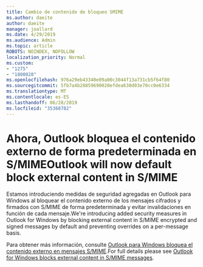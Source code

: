 ```yaml
---
title: Cambio de contenido de bloqueo SMIME
ms.author: daeite
author: daeite
manager: joallard
ms.date: 4/29/2019
ms.audience: Admin
ms.topic: article
ROBOTS: NOINDEX, NOFOLLOW
localization_priority: Normal
ms.custom:
- "1275"
- "1800028"
ms.openlocfilehash: 976a29eb43340e09a00c3044f13a731cb5f64f80
ms.sourcegitcommit: 5fb7a4b28859690020efdea630d03e70cc0e6334
ms.translationtype: MT
ms.contentlocale: es-ES
ms.lasthandoff: 06/28/2019
ms.locfileid: "35368782"
---
```

# <a name="outlook-will-now-default-block-external-content-in-smime"></a><span data-ttu-id="1bab2-102">Ahora, Outlook bloquea el contenido externo de forma predeterminada en S/MIME</span><span class="sxs-lookup"><span data-stu-id="1bab2-102">Outlook will now default block external content in S/MIME</span></span>

<span data-ttu-id="1bab2-103">Estamos introduciendo medidas de seguridad agregadas en Outlook para Windows al bloquear el contenido externo de los mensajes cifrados y firmados con S/MIME de forma predeterminada y evitar invalidaciones en función de cada mensaje.</span><span class="sxs-lookup"><span data-stu-id="1bab2-103">We're introducing added security measures in Outlook for Windows by blocking external content in S/MIME encrypted and signed messages by default and preventing overrides on a per-message basis.</span></span>

<span data-ttu-id="1bab2-104">Para obtener más información, consulte [Outlook para Windows bloquea el contenido externo en mensajes S/MIME](https://support.office.com/article/2d3a4af1-fe41-475f-a888-fc7b997d112e).</span><span class="sxs-lookup"><span data-stu-id="1bab2-104">For full details please see [Outlook for Windows blocks external content in S/MIME messages](https://support.office.com/article/2d3a4af1-fe41-475f-a888-fc7b997d112e).</span></span>